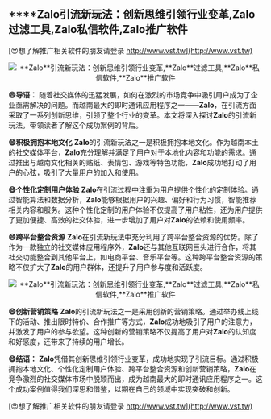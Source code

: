 ## ****Zalo**引流新玩法：创新思维引领行业变革,**Zalo**过滤工具,**Zalo**私信软件,**Zalo**推广软件**

[😍想了解推广相关软件的朋友请登录 http://www.vst.tw](http://www.vst.tw)

 <center><img src="https://vst.tw/MP4/tuiguang/png/6.png" alt="**Zalo**引流新玩法：创新思维引领行业变革,**Zalo**过滤工具,**Zalo**私信软件,**Zalo**推广软件"></center>

**😄导语：**
随着社交媒体的迅猛发展，如何在激烈的市场竞争中吸引用户成为了企业亟需解决的问题。而越南最大的即时通讯应用程序之一——**Zalo**，在引流方面采取了一系列创新思维，引领了整个行业的变革。本文将深入探讨**Zalo**的引流新玩法，带领读者了解这个成功案例的背后。

**😄积极拥抱本地文化**
**Zalo**的引流新玩法之一是积极拥抱本地文化。作为越南本土的社交媒体平台，**Zalo**充分理解并满足了用户对于本地化内容和功能的需求。通过推出与越南文化相关的贴纸、表情包、游戏等特色功能，**Zalo**成功地打动了用户的心弦，吸引了大量用户的加入和使用。

**😄个性化定制用户体验**
**Zalo**在引流过程中注重为用户提供个性化的定制体验。通过智能算法和数据分析，**Zalo**能够根据用户的兴趣、偏好和行为习惯，智能推荐相关内容和服务。这种个性化定制的用户体验不仅提高了用户粘性，还为用户提供了更加便捷、高效的社交体验，进一步增加了用户对**Zalo**的依赖和使用频率。

**😄跨平台整合资源**
**Zalo**在引流新玩法中充分利用了跨平台整合资源的优势。除了作为一款独立的社交媒体应用程序外，**Zalo**还与其他互联网巨头进行合作，将其社交功能整合到其他平台上，如电商平台、音乐平台等。这种跨平台整合资源的策略不仅扩大了**Zalo**的用户群体，还提升了用户参与度和活跃度。

 <center><img src="https://vst.tw/MP4/tuiguang/png/7.png" alt="**Zalo**引流新玩法：创新思维引领行业变革,**Zalo**过滤工具,**Zalo**私信软件,**Zalo**推广软件"></center>

**😄创新营销策略**
**Zalo**的引流新玩法之一是采用创新的营销策略。通过举办线上线下的活动、推出限时特价、合作推广等方式，**Zalo**成功地吸引了用户的注意力，并激发了用户的参与欲望。这种创新的营销策略不仅提高了用户对**Zalo**的认知度和好感度，还带来了持续的用户增长。

**😄结语：**
**Zalo**凭借其创新思维引领行业变革，成功地实现了引流目标。通过积极拥抱本地文化、个性化定制用户体验、跨平台整合资源和创新营销策略，**Zalo**在竞争激烈的社交媒体市场中脱颖而出，成为越南最大的即时通讯应用程序之一。这个成功案例值得我们深思和借鉴，以期在自己的领域中实现突破和创新。

[😍想了解推广相关软件的朋友请登录 http://www.vst.tw](http://www.vst.tw)



